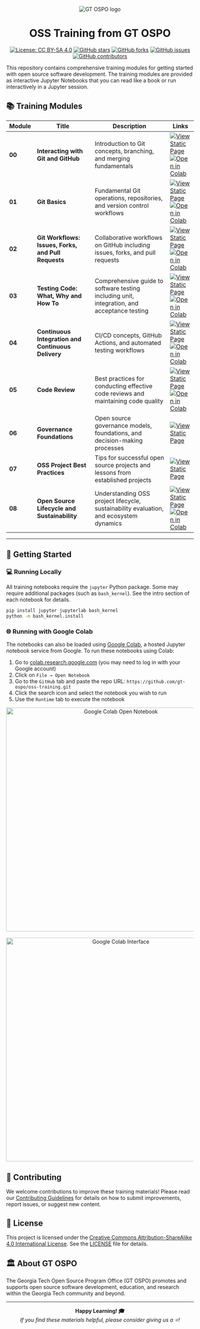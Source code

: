 <div align="center">

![GT OSPO logo](img/logo-gt-ospo.png)

# OSS Training from GT OSPO
[![License: CC BY-SA 4.0](https://img.shields.io/badge/License-CC_BY--SA_4.0-lightgrey.svg)](https://creativecommons.org/licenses/by-sa/4.0/)
[![GitHub stars](https://img.shields.io/github/stars/gt-ospo/oss-training?style=social)](https://github.com/gt-ospo/oss-training/stargazers)
[![GitHub forks](https://img.shields.io/github/forks/gt-ospo/oss-training?style=social)](https://github.com/gt-ospo/oss-training/network/members)
[![GitHub issues](https://img.shields.io/github/issues/gt-ospo/oss-training)](https://github.com/gt-ospo/oss-training/issues)
[![GitHub contributors](https://img.shields.io/github/contributors/gt-ospo/oss-training)](https://github.com/gt-ospo/oss-training/graphs/contributors)




</div>

This repository contains comprehensive training modules for getting started with open source software development. The training modules are provided as interactive Jupyter Notebooks that you can read like a book or run interactively in a Jupyter session.

## 📚 Training Modules

| Module | Title | Description | Links |
|--------|-------|-------------|-------|
| **00** | **Interacting with Git and GitHub** | Introduction to Git concepts, branching, and merging fundamentals | [![View Static Page](https://img.shields.io/badge/View-Static%20Page-blue)](https://nbviewer.org/github/gt-ospo/oss-training/blob/main/notebook-lessons/oss-module-00-interacting-with-git.ipynb) <br> [![Open in Colab](https://colab.research.google.com/assets/colab-badge.svg)](https://colab.research.google.com/github/gt-ospo/oss-training/blob/main/notebook-lessons/oss-module-00-interacting-with-git.ipynb) |
| **01** | **Git Basics** | Fundamental Git operations, repositories, and version control workflows | [![View Static Page](https://img.shields.io/badge/View-Static%20Page-blue)](https://nbviewer.org/github/gt-ospo/oss-training/blob/main/notebook-lessons/oss-module-01-git.ipynb) <br> [![Open in Colab](https://colab.research.google.com/assets/colab-badge.svg)](https://colab.research.google.com/github/gt-ospo/oss-training/blob/main/notebook-lessons/oss-module-01-git.ipynb) |
| **02** | **Git Workflows: Issues, Forks, and Pull Requests** | Collaborative workflows on GitHub including issues, forks, and pull requests | [![View Static Page](https://img.shields.io/badge/View-Static%20Page-blue)](https://nbviewer.org/github/gt-ospo/oss-training/blob/main/notebook-lessons/oss-module-02-forks.ipynb) <br> [![Open in Colab](https://colab.research.google.com/assets/colab-badge.svg)](https://colab.research.google.com/github/gt-ospo/oss-training/blob/main/notebook-lessons/oss-module-02-forks.ipynb) |
| **03** | **Testing Code: What, Why and How To** | Comprehensive guide to software testing including unit, integration, and acceptance testing | [![View Static Page](https://img.shields.io/badge/View-Static%20Page-blue)](https://nbviewer.org/github/gt-ospo/oss-training/blob/main/notebook-lessons/oss-module-03-testing-code.ipynb) <br> [![Open in Colab](https://colab.research.google.com/assets/colab-badge.svg)](https://colab.research.google.com/github/gt-ospo/oss-training/blob/main/notebook-lessons/oss-module-03-testing-code.ipynb) |
| **04** | **Continuous Integration and Continuous Delivery** | CI/CD concepts, GitHub Actions, and automated testing workflows | [![View Static Page](https://img.shields.io/badge/View-Static%20Page-blue)](https://nbviewer.org/github/gt-ospo/oss-training/blob/main/notebook-lessons/oss-module-04-ci-cd.ipynb) <br> [![Open in Colab](https://colab.research.google.com/assets/colab-badge.svg)](https://colab.research.google.com/github/gt-ospo/oss-training/blob/main/notebook-lessons/oss-module-04-ci-cd.ipynb) |
| **05** | **Code Review** | Best practices for conducting effective code reviews and maintaining code quality | [![View Static Page](https://img.shields.io/badge/View-Static%20Page-blue)](https://nbviewer.org/github/gt-ospo/oss-training/blob/main/notebook-lessons/oss-module-05-code-review.ipynb) <br> [![Open in Colab](https://colab.research.google.com/assets/colab-badge.svg)](https://colab.research.google.com/github/gt-ospo/oss-training/blob/main/notebook-lessons/oss-module-05-code-review.ipynb) |
| **06** | **Governance Foundations** | Open source governance models, foundations, and decision-making processes | [![View Static Page](https://img.shields.io/badge/View-Static%20Page-blue)](notebook-lessons/oss-module-06-governance-foundations.md) |
| **07** | **OSS Project Best Practices** | Tips for successful open source projects and lessons from established projects | [![View Static Page](https://img.shields.io/badge/View-Static%20Page-blue)](notebook-lessons/oss-module-07-oss-project-best-practices.md) |
| **08** | **Open Source Lifecycle and Sustainability** | Understanding OSS project lifecycle, sustainability evaluation, and ecosystem dynamics | [![View Static Page](https://img.shields.io/badge/View-Static%20Page-blue)](https://nbviewer.org/github/gt-ospo/oss-training/blob/main/notebook-lessons/oss-module-08-foss-code-life.ipynb) <br> [![Open in Colab](https://colab.research.google.com/assets/colab-badge.svg)](https://colab.research.google.com/github/gt-ospo/oss-training/blob/main/notebook-lessons/oss-module-08-foss-code-life.ipynb) |

---

## 🚀 Getting Started

### 💻 Running Locally

All training notebooks require the `jupyter` Python package. Some may require additional packages (such as `bash_kernel`). See the intro section of each notebook for details.

```bash
pip install jupyter jupyterlab bash_kernel
python -m bash_kernel.install
```

### 🌐 Running with Google Colab

The notebooks can also be loaded using [Google Colab](https://colab.research.google.com/), a hosted Jupyter notebook service from Google. To run these notebooks using Colab:

1. Go to [colab.research.google.com](https://colab.research.google.com/) (you may need to log in with your Google account)
2. Click on `File → Open Notebook`
3. Go to the `GitHub` tab and paste the repo URL: `https://github.com/gt-ospo/oss-training.git`
4. Click the search icon and select the notebook you wish to run
5. Use the `Runtime` tab to execute the notebook

<div align="center">
  <img src="img/general/google-colab-open-notebook.png" width="600" alt="Google Colab Open Notebook">
  <br><br>
  <img src="img/general/google-colab-notebook-interface.png" width="600" alt="Google Colab Interface">
</div>

## 🤝 Contributing

We welcome contributions to improve these training materials! Please read our [Contributing Guidelines](CONTRIBUTING.md) for details on how to submit improvements, report issues, or suggest new content.

## 📄 License

This project is licensed under the [Creative Commons Attribution-ShareAlike 4.0 International License](https://creativecommons.org/licenses/by-sa/4.0/). See the [LICENSE](LICENSE) file for details.

## 🏛️ About GT OSPO

The Georgia Tech Open Source Program Office (GT OSPO) promotes and supports open source software development, education, and research within the Georgia Tech community and beyond.

---

<div align="center">
  <strong>Happy Learning! 🎓</strong>
  <br>
  <em>If you find these materials helpful, please consider giving us a ⭐!</em>
</div>
